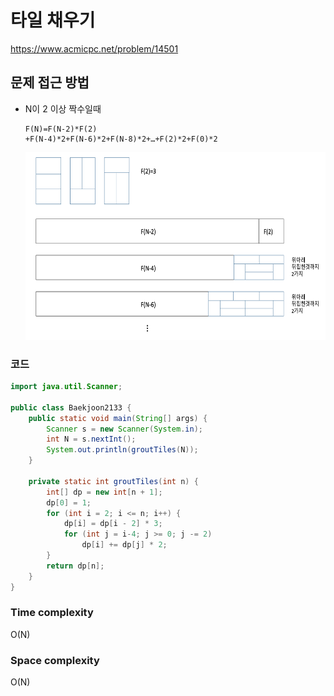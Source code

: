 # 타일 채우기

https://www.acmicpc.net/problem/14501

## 문제 접근 방법

- N이 2 이상 짝수일때

  ```
  F(N)=F(N-2)*F(2)
  +F(N-4)*2+F(N-6)*2+F(N-8)*2+…+F(2)*2+F(0)*2
  ```

  <img src="/imgs/lee/20200427_tileGrout.png" width="600" height="300">

### 코드

```java
import java.util.Scanner;

public class Baekjoon2133 {
    public static void main(String[] args) {
        Scanner s = new Scanner(System.in);
        int N = s.nextInt();
        System.out.println(groutTiles(N));
    }

    private static int groutTiles(int n) {
        int[] dp = new int[n + 1];
        dp[0] = 1;
        for (int i = 2; i <= n; i++) {
            dp[i] = dp[i - 2] * 3;
            for (int j = i-4; j >= 0; j -= 2)
                dp[i] += dp[j] * 2;
        }
        return dp[n];
    }
}

```

### Time complexity

O(N)

### Space complexity

O(N)
